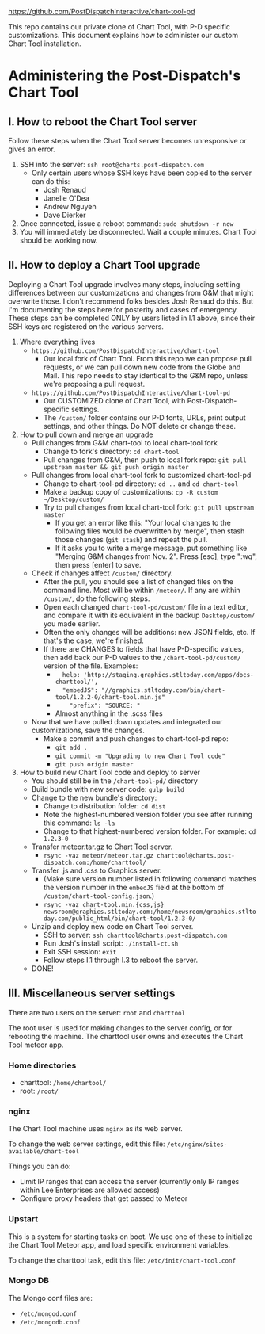 https://github.com/PostDispatchInteractive/chart-tool-pd

This repo contains our private clone of Chart Tool, with P-D specific customizations. This document explains how to administer our custom Chart Tool installation.

# Administering the Post-Dispatch's Chart Tool

## I. How to reboot the Chart Tool server

Follow these steps when the Chart Tool server becomes unresponsive or gives an error.

1. SSH into the server: `ssh root@charts.post-dispatch.com`
	* Only certain users whose SSH keys have been copied to the server can do this:
		- Josh Renaud
		- Janelle O'Dea
		- Andrew Nguyen
		- Dave Dierker
2. Once connected, issue a reboot command: `sudo shutdown -r now`
3. You will immediately be disconnected. Wait a couple minutes. Chart Tool should be working now.



## II. How to deploy a Chart Tool upgrade

Deploying a Chart Tool upgrade involves many steps, including settling differences between our customizations and changes from G&M that might overwrite those. I don't recommend folks besides Josh Renaud do this. But I'm documenting the steps here for posterity and cases of emergency.
These steps can be completed ONLY by users listed in I.1 above, since their SSH keys are registered on the various servers.

1. Where everything lives
	* `https://github.com/PostDispatchInteractive/chart-tool`
		- Our local fork of Chart Tool. From this repo we can propose pull requests, or we can pull down new code from the Globe and Mail. This repo needs to stay identical to the G&M repo, unless we're proposing a pull request.
	* `https://github.com/PostDispatchInteractive/chart-tool-pd`
		- Our CUSTOMIZED clone of Chart Tool, with Post-Dispatch-specific settings.
		- The `/custom/` folder contains our P-D fonts, URLs, print output settings, and other things. Do NOT delete or change these.
2. How to pull down and merge an upgrade
	* Pull changes from G&M chart-tool to local chart-tool fork
		- Change to fork's directory: `cd chart-tool`
		- Pull changes from G&M, then push to local fork repo: `git pull upstream master && git push origin master`
	* Pull changes from local chart-tool fork to customized chart-tool-pd
		- Change to chart-tool-pd directory: `cd ..` and `cd chart-tool`
		- Make a backup copy of customizations: `cp -R custom ~/Desktop/custom/`
		- Try to pull changes from local chart-tool fork: `git pull upstream master`
			- If you get an error like this: "Your local changes to the following files would be overwritten by merge", then stash those changes (`git stash`) and repeat the pull.
			- If it asks you to write a merge message, put something like "Merging G&M changes from Nov. 2". Press [esc], type ":wq", then press [enter] to save.
	* Check if changes affect `/custom/` directory. 
		- After the pull, you should see a list of changed files on the command line. Most will be within `/meteor/`. If any are within `/custom/`, do the following steps.
		- Open each changed `chart-tool-pd/custom/` file in a text editor, and compare it with its equivalent in the backup `Desktop/custom/` you made earlier.
		- Often the only changes will be additions: new JSON fields, etc. If that's the case, we're finished.
		- If there are CHANGES to fields that have P-D-specific values, then add back our P-D values to the `/chart-tool-pd/custom/` version of the file. Examples:
			- `  help: 'http://staging.graphics.stltoday.com/apps/docs-charttool/',`
			- `  "embedJS": "//graphics.stltoday.com/bin/chart-tool/1.2.2-0/chart-tool.min.js"`
			- `    "prefix": "SOURCE: "`
			- Almost anything in the .scss files
	* Now that we have pulled down updates and integrated our customizations, save the changes.
		- Make a commit and push changes to chart-tool-pd repo: 
			- `git add .`
			- `git commit -m "Upgrading to new Chart Tool code"`
			- `git push origin master`
3. How to build new Chart Tool code and deploy to server
	* You should still be in the `/chart-tool-pd/` directory
	* Build bundle with new server code: `gulp build`
	* Change to the new bundle's directory:
		- Change to distribution folder: `cd dist`
		- Note the highest-numbered version folder you see after running this command: `ls -la`
		- Change to that highest-numbered version folder. For example: `cd 1.2.3-0`
	* Transfer meteor.tar.gz to Chart Tool server.
		- `rsync -vaz meteor/meteor.tar.gz charttool@charts.post-dispatch.com:/home/charttool/`
	* Transfer .js and .css to Graphics server.
		- (Make sure version number listed in following command matches the version number in the `embedJS` field at the bottom of `/custom/chart-tool-config.json`.)
		- `rsync -vaz chart-tool.min.{css,js} newsroom@graphics.stltoday.com:/home/newsroom/graphics.stltoday.com/public_html/bin/chart-tool/1.2.3-0/`
	* Unzip and deploy new code on Chart Tool server.
		- SSH to server: `ssh charttool@charts.post-dispatch.com`
		- Run Josh's install script: `./install-ct.sh`
		- Exit SSH session: `exit`
		- Follow steps I.1 through I.3 to reboot the server.
	* DONE!

## III. Miscellaneous server settings

There are two users on the server: `root` and `charttool`

The root user is used for making changes to the server config, or for rebooting the machine. The charttool user owns and executes the Chart Tool meteor app.

### Home directories

* charttool: `/home/chartool/`
* root: `/root/`

### nginx

The Chart Tool machine uses `nginx` as its web server. 

To change the web server settings, edit this file: `/etc/nginx/sites-available/chart-tool`

Things you can do: 
* Limit IP ranges that can access the server (currently only IP ranges within Lee Enterprises are allowed access)
* Configure proxy headers that get passed to Meteor


### Upstart

This is a system for starting tasks on boot. We use one of these to initialize the Chart Tool Meteor app, and load specific environment variables.

To change the charttool task, edit this file: `/etc/init/chart-tool.conf`


### Mongo DB

The Mongo conf files are:
* `/etc/mongod.conf`
* `/etc/mongodb.conf`



